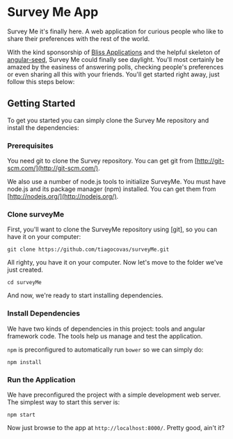 # Survey Me App

Survey Me it's finally here. A web application for curious people who like to share their preferences with the rest of the world.

With the kind sponsorship of [Bliss Applications](http://www.bliss.pt/) and the helpful skeleton of [angular-seed](https://github.com/angular/angular-seed), Survey Me could finally see daylight. You'll most certainly be amazed by the easiness of answering polls, checking people's preferences or even sharing all this with your friends. You'll get started right away, just follow this steps below:


## Getting Started

To get you started you can simply clone the Survey Me repository and install the dependencies:

### Prerequisites

You need git to clone the Survey repository. You can get git from
[http://git-scm.com/](http://git-scm.com/).

We also use a number of node.js tools to initialize SurveyMe. You must have node.js and
its package manager (npm) installed.  You can get them from [http://nodejs.org/](http://nodejs.org/).

### Clone surveyMe

First, you'll want to clone the SurveyMe repository using [git], so you can have it on your computer:

```
git clone https://github.com/tiagocovas/surveyMe.git

```
All righty, you have it on your computer. Now let's move to the folder we've just created.

```
cd surveyMe
```
And now, we're ready to start installing dependencies.

### Install Dependencies

We have two kinds of dependencies in this project: tools and angular framework code.  The tools help
us manage and test the application.

`npm` is preconfigured to automatically run `bower` so we can simply do:

```
npm install
```

### Run the Application

We have preconfigured the project with a simple development web server.  The simplest way to start
this server is:

```
npm start
```

Now just browse to the app at `http://localhost:8000/`. Pretty good, ain't it?

